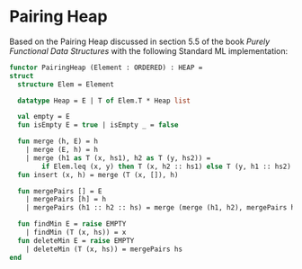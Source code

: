 # Pairing Heap

Based on the Pairing Heap discussed in section 5.5 of the book _Purely Functional Data Structures_ with the following Standard ML implementation:

```sml
functor PairingHeap (Element : ORDERED) : HEAP =
struct
  structure Elem = Element

  datatype Heap = E | T of Elem.T * Heap list

  val empty = E
  fun isEmpty E = true | isEmpty _ = false

  fun merge (h, E) = h
    | merge (E, h) = h
    | merge (h1 as T (x, hs1), h2 as T (y, hs2)) =
        if Elem.leq (x, y) then T (x, h2 :: hs1) else T (y, h1 :: hs2)
  fun insert (x, h) = merge (T (x, []), h)

  fun mergePairs [] = E
    | mergePairs [h] = h
    | mergePairs (h1 :: h2 :: hs) = merge (merge (h1, h2), mergePairs hs)

  fun findMin E = raise EMPTY
    | findMin (T (x, hs)) = x
  fun deleteMin E = raise EMPTY
    | deleteMin (T (x, hs)) = mergePairs hs
end
```

